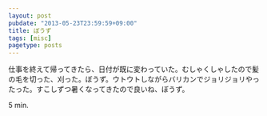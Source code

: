```yaml
---
layout: post
pubdate: "2013-05-23T23:59:59+09:00"
title: ぼうず
tags: [misc]
pagetype: posts
---
```

仕事を終えて帰ってきたら、日付が既に変わっていた。むしゃくしゃしたので髪の毛を切った、刈った。ぼうず。ウトウトしながらバリカンでジョリジョリやったった。すこしずつ暑くなってきたので良いね、ぼうず。

5 min.
